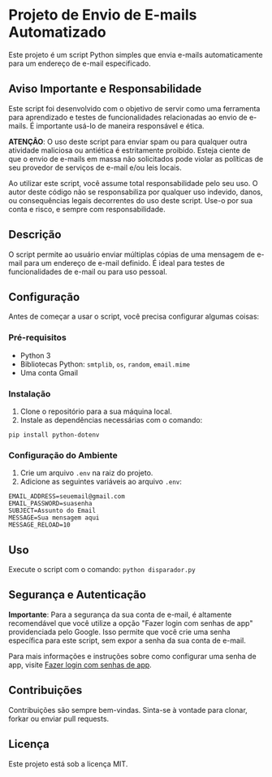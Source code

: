 # Projeto de Envio de E-mails Automatizado

Este projeto é um script Python simples que envia e-mails automaticamente para um endereço de e-mail especificado.
## Aviso Importante e Responsabilidade

Este script foi desenvolvido com o objetivo de servir como uma ferramenta para aprendizado e testes de funcionalidades relacionadas ao envio de e-mails. É importante usá-lo de maneira responsável e ética.

**ATENÇÂO**: O uso deste script para enviar spam ou para qualquer outra atividade maliciosa ou antiética é estritamente proibido. Esteja ciente de que o envio de e-mails em massa não solicitados pode violar as políticas de seu provedor de serviços de e-mail e/ou leis locais.

Ao utilizar este script, você assume total responsabilidade pelo seu uso. O autor deste código não se responsabiliza por qualquer uso indevido, danos, ou consequências legais decorrentes do uso deste script. Use-o por sua conta e risco, e sempre com responsabilidade.
## Descrição

O script permite ao usuário enviar múltiplas cópias de uma mensagem de e-mail para um endereço de e-mail definido. É
ideal para testes de funcionalidades de e-mail ou para uso pessoal.

## Configuração

Antes de começar a usar o script, você precisa configurar algumas coisas:

### Pré-requisitos

- Python 3
- Bibliotecas Python: `smtplib`, `os`, `random`, `email.mime`
- Uma conta Gmail

### Instalação

1. Clone o repositório para a sua máquina local.
2. Instale as dependências necessárias com o comando:

``` pip install python-dotenv ```

### Configuração do Ambiente

1. Crie um arquivo `.env` na raiz do projeto.
2. Adicione as seguintes variáveis ao arquivo `.env`:

```
EMAIL_ADDRESS=seuemail@gmail.com
EMAIL_PASSWORD=suasenha
SUBJECT=Assunto do Email
MESSAGE=Sua mensagem aqui
MESSAGE_RELOAD=10
```

## Uso

Execute o script com o comando:
```python disparador.py```

## Segurança e Autenticação

**Importante**: Para a segurança da sua conta de e-mail, é altamente recomendável que você utilize a opção "Fazer login
com senhas de app" providenciada pelo Google. Isso permite que você crie uma senha específica para este script, sem
expor a senha da sua conta de e-mail.

Para mais informações e instruções sobre como configurar uma senha de app,
visite [Fazer login com senhas de app](https://support.google.com/accounts/answer/185833?hl=pt-BR).

## Contribuições

Contribuições são sempre bem-vindas. Sinta-se à vontade para clonar, forkar ou enviar pull requests.

## Licença

Este projeto está sob a licença MIT.